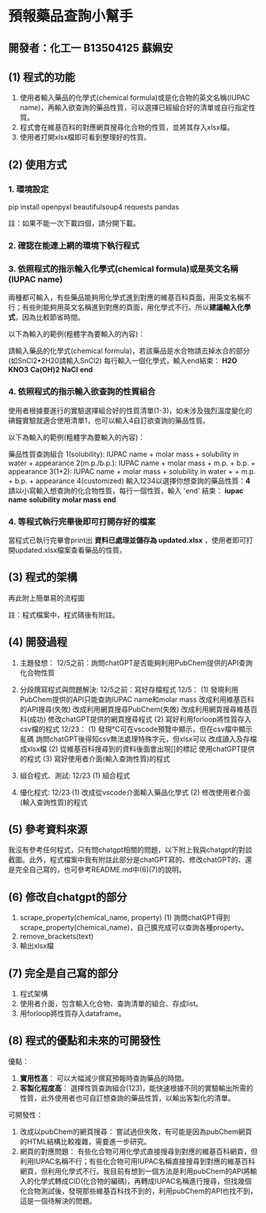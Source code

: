 # 預報藥品查詢小幫手

## 開發者：化工一 B13504125 蘇姵安

## (1) 程式的功能

1. 使用者輸入藥品的化學式(chemical formula)或是化合物的英文名稱(IUPAC name)，再輸入欲查詢的藥品性質，可以選擇已經組合好的清單或自行指定性質。
2. 程式會在維基百科的對應網頁搜尋化合物的性質，並將其存入xlsx檔。
3. 使用者打開xlsx檔即可看到整理好的性質。

## (2) 使用方式

### 1. 環境設定

pip install openpyxl beautifulsoup4 requests pandas

註：如果不能一次下載四個，請分開下載。

### 2. 確認在能連上網的環境下執行程式

### 3. 依照程式的指示輸入化學式(chemical formula)或是英文名稱(IUPAC name)

兩種都可輸入，有些藥品能夠用化學式進到對應的維基百科頁面，用英文名稱不行；有些則能夠用英文名稱進到對應的頁面，用化學式不行。所以**建議輸入化學式**，因為比較節省時間。

以下為輸入的範例(粗體字為要輸入的內容)：

請輸入藥品的化學式(chemical formula)，若該藥品是水合物請去掉水合的部分(如SnCl2•2H20請輸入SnCl2)
每行輸入一個化學式，輸入end結束：
**H2O**
**KNO3**
**Ca(OH)2**
**NaCl**
**end**

### 4. 依照程式的指示輸入欲查詢的性質組合

使用者根據要進行的實驗選擇組合好的性質清單(1-3)，如未涉及強烈溫度變化的碘鐘實驗就適合使用清單1，也可以輸入4自訂欲查詢的藥品性質。

以下為輸入的範例(粗體字為要輸入的內容)：

藥品性質查詢組合
1(solubility):  IUPAC name + molar mass + solubility in water + appearance
2(m.p./b.p.):   IUPAC name + molar mass + m.p. + b.p. + appearance
3(1+2): IUPAC name + molar mass + solubility in water + + m.p. + b.p. + appearance
4(customized)
輸入1234以選擇你想查詢的藥品性質：**4**
請以小寫輸入想查詢的化合物性質，每行一個性質，輸入 'end' 結束：
**iupac name**
**solubility**
**molar mass**
**end**

### 4. 等程式執行完畢後即可打開存好的檔案

當程式已執行完畢會print出 **資料已處理並儲存為 updated.xlsx** ，使用者即可打開updated.xlsx檔案查看藥品的性質。

## (3) 程式的架構

再此附上簡單易的流程圖

註：程式檔案中，程式碼後有附註。

## (4) 開發過程

1. 主題發想：
    12/5之前：詢問chatGPT是否能夠利用PubChem提供的API查詢化合物性質

2. 分段撰寫程式與問題解決: 
    12/5之前：寫好存檔程式
    12/5：
    (1) 發現利用PubChem提供的API只能查詢IUPAC name和molar mass
        改成利用維基百科的API搜尋(失敗)
        改成利用網頁搜尋PubChem(失敗)
        改成利用網頁搜尋維基百科(成功)
        修改chatGPT提供的網頁搜尋程式
    (2) 寫好利用forloop將性質存入csv檔的程式
    12/23：
    (1) 發現℃可在vscode預覽中顯示，但在csv檔中顯示亂碼
        詢問chatGPT後得知csv無法處理特殊字元，但xlsx可以
        改成讀入及存檔成xlsx檔
    (2) 從維基百科搜尋到的資料後面會出現[]的標記
        使用chatGPT提供的程式
    (3) 寫好使用者介面(輸入查詢性質)的程式

3. 組合程式、測試:
    12/23
    (1) 組合程式

4. 優化程式:
    12/23
    (1) 改成從vscode介面輸入藥品化學式
    (2) 修改使用者介面(輸入查詢性質)的程式

## (5) 參考資料來源

我沒有參考任何程式，只有問chatgpt相關的問題，以下附上我與chatgpt的對談截圖。此外，程式檔案中我有附註此部分是chatGPT寫的、修改chatGPT的、還是完全自己寫的，也可參考README.md中(6)(7)的說明。


## (6) 修改自chatgpt的部分

1. scrape_property(chemical_name, property)
    (1) 詢問chatGPT得到scrape_property(chemical_name)，自己擴充成可以查詢各種property。
2. remove_brackets(text)
3. 輸出xlsx檔

## (7) 完全是自己寫的部分

1. 程式架構
2. 使用者介面，包含輸入化合物、查詢清單的組合、存成list。
3. 用forloop將性質存入dataframe。

## (8) 程式的優點和未來的可開發性

優點：
1. **實用性高**：
    可以大幅減少撰寫預報時查詢藥品的時間。
3. **客製化程度高**：
    選擇性質查詢組合(123)，能快速根據不同的實驗輸出所需的性質，此外使用者也可自訂想查詢的藥品性質，以輸出客製化的清單。

可開發性：
1. 改成以pubChem的網頁搜尋：
    嘗試過但失敗，有可能是因為pubChem網頁的HTML結構比較複雜，需要進一步研究。
2. 網頁的對應問題：
    有些化合物可用化學式直接搜尋到對應的維基百科網頁，但利用IUPAC名稱不行；有些化合物可用IUPAC名稱直接搜尋到對應的維基百科網頁，但利用化學式不行。我目前有想到一個方法是利用pubChem的API將輸入的化學式轉成CID(化合物的編碼)，再轉成IUPAC名稱進行搜尋，但找幾個化合物測試後，發現那些維基百科找不到的，利用pubChem的API也找不到，這是一個待解決的問題。